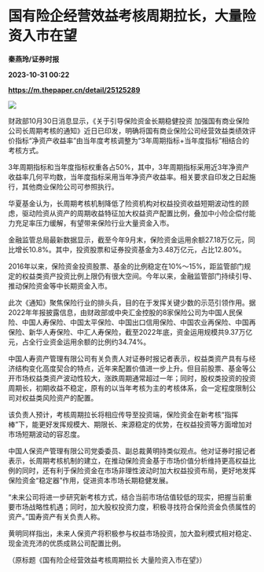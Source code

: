 # 国有险企经营效益考核周期拉长，大量险资入市在望
**秦燕玲/证券时报**

**2023-10-31 00:22**

**https://m.thepaper.cn/detail/25125289**

![](https://imagecloud.thepaper.cn/thepaper/image/276/331/753.jpg)

财政部10月30日消息显示，《关于引导保险资金长期稳健投资 加强国有商业保险公司长周期考核的通知》近日已印发，明确将国有商业保险公司经营效益类绩效评价指标“净资产收益率”由当年度考核调整为“3年周期指标+当年度指标”相结合的考核方式。

3年周期指标和当年度指标权重各占50%，其中，3年周期指标采用近3年净资产收益率几何平均数，当年度指标采用当年净资产收益率。相关要求自印发之日起施行，其他商业保险公司可参照执行。

华夏基金认为，长周期考核机制降低了险资机构对权益投资收益短期波动性的顾虑，驱动险资从资产的周期收益特征加大权益资产配置比例，叠加中小险企偿付能力充足率压力缓解，有望带来保险行业大量资金入市。

金融监管总局最新数据显示，截至今年9月末，保险资金运用余额27.18万亿元，同比增长10.8%。其中，投资股票和证券投资基金为3.48万亿元，占比12.80%。

2016年以来，保险资金投资股票、基金的比例稳定在10%～15%，距监管部门规定的权益类资产投资比例上限仍有很大空间。今年以来，金融监管部门持续引导、推动保险资金等中长期资金入市。

此次《通知》聚焦保险行业的排头兵，目的在于发挥关键少数的示范引领作用。据2022年年报披露信息，由财政部或中央汇金控股的8家保险公司为中国人民保险、中国人寿保险、中国太平保险、中国出口信用保险、中国农业再保险、中国再保险、新华人寿保险、中汇人寿保险，截至2022年底，资金运用规模共9.37万亿元，占全行业资金运用余额的比例约34.74%。

中国人寿资产管理有限公司有关负责人对证券时报记者表示，权益类资产具有与经济结构变化高度契合的特点，近年来配置价值进一步上升。但目前股票、基金等公开市场权益类资产波动性较大，涨跌周期通常超过一年；同时，股权类投资的投资周期长，初期收益不稳定，原有的以当年考核为主的考核体系，会一定程度限制公司对权益类风险资产的配置。

该负责人预计，考核周期拉长将相应传导至投资端，保险资金在新考核“指挥棒”下，能更好发挥规模大、期限长、来源稳定的优势，在权益投资等方面增加对市场短期波动的容忍度。

中国人保资产管理有限公司党委委员、副总裁黄明持类似观点。他对证券时报记者表示，长周期考核机制的建立，在推动保险资金基于市场价值分析维持更高权益比例的同时，还有利于保险资金在市场非理性波动时加大权益投资布局，更好地发挥保险资金“稳定器”作用，促进资本市场长期稳健发展。

“未来公司将进一步研究新考核方式，结合当前市场估值较低的现实，把握当前重要市场战略性机遇；同时，加大股权投资力度，积极寻找符合保险资金负债属性的资产。”国寿资产有关负责人称。

黄明同样指出，未来人保资产将积极参与权益市场投资，加大盈利模式相对稳定、现金流充沛的优质成熟公司配置比例。

（原标题《国有险企经营效益考核周期拉长 大量险资入市在望》）